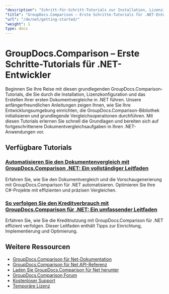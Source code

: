 ```yaml
---
"description": "Schritt-für-Schritt-Tutorials zur Installation, Lizenzierung und Einrichtung von GroupDocs.Comparison und zum Erstellen Ihres ersten Dokumentvergleichs in .NET-Anwendungen."
"title": "GroupDocs.Comparison – Erste Schritte-Tutorials für .NET-Entwickler"
"url": "/de/net/getting-started/"
"weight": 1
type: docs
---
```

# GroupDocs.Comparison – Erste Schritte-Tutorials für .NET-Entwickler

Beginnen Sie Ihre Reise mit diesen grundlegenden GroupDocs.Comparison-Tutorials, die Sie durch die Installation, Lizenzkonfiguration und das Erstellen Ihrer ersten Dokumentvergleiche in .NET führen. Unsere anfängerfreundlichen Anleitungen zeigen Ihnen, wie Sie Ihre Entwicklungsumgebung einrichten, die GroupDocs.Comparison-Bibliothek initialisieren und grundlegende Vergleichsoperationen durchführen. Mit diesen Tutorials erlernen Sie schnell die Grundlagen und bereiten sich auf fortgeschrittenere Dokumentvergleichsaufgaben in Ihren .NET-Anwendungen vor.

## Verfügbare Tutorials

### [Automatisieren Sie den Dokumentenvergleich mit GroupDocs.Comparison .NET: Ein vollständiger Leitfaden](./automate-document-comparison-groupdocs-net/)
Erfahren Sie, wie Sie den Dokumentvergleich und die Vorschaugenerierung mit GroupDocs.Comparison für .NET automatisieren. Optimieren Sie Ihre C#-Projekte mit effizienten und präzisen Vergleichen.

### [So verfolgen Sie den Kreditverbrauch mit GroupDocs.Comparison für .NET: Ein umfassender Leitfaden](./track-credit-consumption-groupdocs-comparison-dotnet/)
Erfahren Sie, wie Sie die Kreditnutzung mit GroupDocs.Comparison für .NET effizient verfolgen. Dieser Leitfaden enthält Tipps zur Einrichtung, Implementierung und Optimierung.

## Weitere Ressourcen

- [GroupDocs.Comparison für Net-Dokumentation](https://docs.groupdocs.com/comparison/net/)
- [GroupDocs.Comparison für Net API-Referenz](https://reference.groupdocs.com/comparison/net/)
- [Laden Sie GroupDocs.Comparison für Net herunter](https://releases.groupdocs.com/comparison/net/)
- [GroupDocs.Comparison Forum](https://forum.groupdocs.com/c/comparison)
- [Kostenloser Support](https://forum.groupdocs.com/)
- [Temporäre Lizenz](https://purchase.groupdocs.com/temporary-license/)